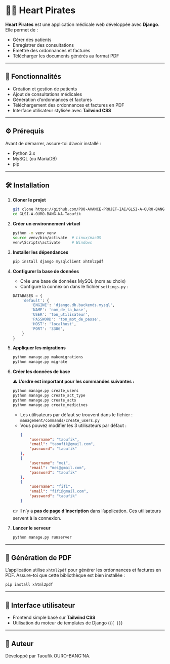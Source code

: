 
# 🏴‍☠️ Heart Pirates

**Heart Pirates** est une application médicale web développée avec **Django**. Elle permet de :
- Gérer des patients
- Enregistrer des consultations
- Émettre des ordonnances et factures
- Télécharger les documents générés au format PDF

---

## 🚀 Fonctionnalités

- Création et gestion de patients
- Ajout de consultations médicales
- Génération d’ordonnances et factures
- Téléchargement des ordonnances et factures en PDF
- Interface utilisateur stylisée avec **Tailwind CSS**

---

## ⚙️ Prérequis

Avant de démarrer, assure-toi d’avoir installé :

- Python 3.x
- MySQL (ou MariaDB)
- pip

---

## 🛠️ Installation

1. **Cloner le projet**
   ```bash
   git clone https://github.com/POO-AVANCE-PROJET-IAI/GLSI-A-OURO-BANG-NA-Taoufik.git
   cd GLSI-A-OURO-BANG-NA-Taoufik
   ```

2. **Créer un environnement virtuel**
   ```bash
   python -m venv venv
   source venv/bin/activate  # Linux/macOS
   venv\Scripts\activate     # Windows
   ```

3. **Installer les dépendances**

   ```bash
   pip install django mysqlclient xhtml2pdf
   ```

4. **Configurer la base de données**

   - Crée une base de données MySQL (nom au choix)
   - Configure la connexion dans le fichier `settings.py` :

   ```python
   DATABASES = {
       'default': {
           'ENGINE': 'django.db.backends.mysql',
           'NAME': 'nom_de_ta_base',
           'USER': 'ton_utilisateur',
           'PASSWORD': 'ton_mot_de_passe',
           'HOST': 'localhost',
           'PORT': '3306',
       }
   }
   ```

5. **Appliquer les migrations**
   ```bash
   python manage.py makemigrations
   python manage.py migrate
   ```

6. **Créer les données de base**

   ⚠️ **L’ordre est important pour les commandes suivantes :**

   ```bash
   python manage.py create_users
   python manage.py create_act_type
   python manage.py create_acts
   python manage.py create_medicines
   ```

   - Les utilisateurs par défaut se trouvent dans le fichier :
     `management/commands/create_users.py`
   - Vous pouvez modifier les 3 utilisateurs par défaut :
     ```json
     {
         "username": "taoufik",
         "email": "taoufik@gmail.com",
         "password": "taoufik"
     },
     {
         "username": "mei",
         "email": "mei@gmail.com",
         "password": "taoufik"
     },
     {
         "username": "fifi",
         "email": "fifi@gmail.com",
         "password": "taoufik"
     }
     ```

   👉 Il n’y a **pas de page d’inscription** dans l’application. Ces utilisateurs servent à la connexion.

7. **Lancer le serveur**
   ```bash
   python manage.py runserver
   ```

---

## 📄 Génération de PDF

L’application utilise `xhtml2pdf` pour générer les ordonnances et factures en PDF. Assure-toi que cette bibliothèque est bien installée :

```bash
pip install xhtml2pdf
```

---

## 🎨 Interface utilisateur

- Frontend simple basé sur **Tailwind CSS**
- Utilisation du moteur de templates de Django (`{{ }}`)

---

## 👤 Auteur

Développé par Taoufik OURO-BANG'NA.

